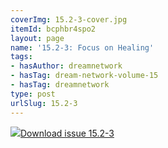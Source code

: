 ```yaml
---
coverImg: 15.2-3-cover.jpg
itemId: bcphbr4spo2
layout: page
name: '15.2-3: Focus on Healing'
tags:
- hasAuthor: dreamnetwork
- hasTag: dream-network-volume-15
- hasTag: dreamnetwork
type: post
urlSlug: 15.2-3
---
```

<img class="card-journal-img" src="../images/15.2-3-rect.jpg"/><a href="../files/pdfs/Volume_15/15.2-3-Dream-Network-Vol-15-No-3_de-skew.pdf" download="">Download issue 15.2-3</a>